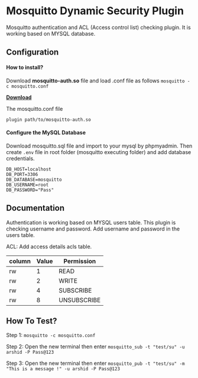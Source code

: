
# Mosquitto Dynamic Security Plugin

Mosquitto authentication and ACL (Access control list) checking plugin. It is working based on MYSQL database.
## Configuration

#### How to install?

Download **mosquitto-auth.so** file and load .conf file as follows
```mosquitto -c mosquitto.conf```

**[Download](https://phpbolt.com/wp-content/uploads/2023/03/mosquitto-auth.zip)**

The mosquitto.conf file

```plugin path/to/mosquitto-auth.so```

#### Configure the MySQL Database

Download mosquitto.sql file and import to your mysql by phpmyadmin. Then create `.env` file in root folder (mosquitto executing folder) and add database credentials.

``` 
DB_HOST=localhost
DB_PORT=3306
DB_DATABASE=mosquitto
DB_USERNAME=root
DB_PASSWORD="Pass"
```

## Documentation

Authentication is working based on MYSQL users table. This plugin is checking username and password. Add username and password in the users table.

ACL: Add access details acls table.


| column  | Value  | Permission |
| ------- | ------ | ---------- |
| rw      | 1      |    READ    |
| rw      | 2      |   WRITE    |
| rw      | 4      | SUBSCRIBE  |
| rw      | 8      | UNSUBSCRIBE|



## How To Test? 

Step 1: ```mosquitto -c mosquitto.conf```

Step 2: Open the new terminal then enter `mosquitto_sub -t "test/su" -u arshid -P Pass@123`
 
Step 3: Open the new terminal then enter `mosquitto_pub -t "test/su" -m "This is a message !" -u arshid -P Pass@123` 
